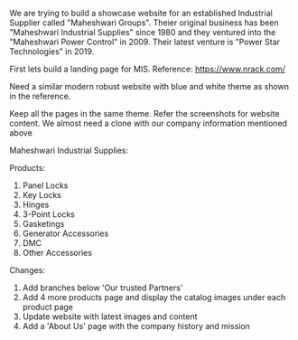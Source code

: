 We are trying to build a showcase website for an established Industrial Supplier called "Maheshwari Groups".
Theier original business has been "Maheshwari Industrial Supplies" since 1980 and they ventured into the "Maheshwari Power Control" in 2009. Their latest venture is "Power Star Technologies" in 2019.

First lets build a landing page for MIS. 
Reference: https://www.nrack.com/

Need a similar modern robust website with blue and white theme as shown in the reference.

Keep all the pages in the same theme. Refer the screenshots for website content. We almost need a clone with our company information mentioned above

Maheshwari Industrial Supplies:

Products:
1. Panel Locks
2. Key Locks
3. Hinges
4. 3-Point Locks
5. Gasketings
6. Generator Accessories
7. DMC
8. Other Accessories

Changes:
1. Add branches below 'Our trusted Partners'
2. Add 4 more products page and display the catalog images under each product page
3. Update website with latest images and content
4. Add a 'About Us' page with the company history and mission
